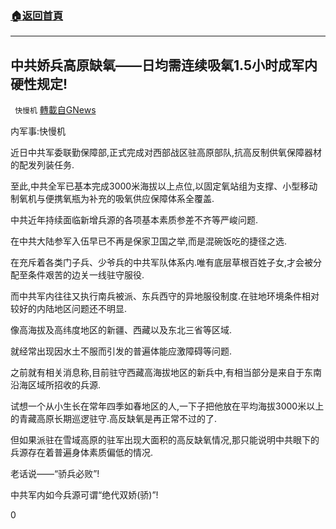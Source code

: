 ###  [:house:返回首頁](https://github.com/ourhimalayas/txt)
---

## 中共娇兵高原缺氧——日均需连续吸氧1.5小时成军内硬性规定!
` 快慢机` [轉載自GNews](https://gnews.org/zh-hans/601002/)

内军事:快慢机

近日中共军委联勤保障部,正式完成对西部战区驻高原部队,抗高反制供氧保障器材的配发列装任务.

至此,中共全军已基本完成3000米海拔以上点位,以固定氧站组为支撑、小型移动制氧机与便携氧瓶为补充的吸氧供应保障体系全覆盖.

中共近年持续面临新增兵源的各项基本素质参差不齐等严峻问题.

在中共大陆参军入伍早已不再是保家卫国之举,而是混碗饭吃的捷径之选.

在充斥着各类门子兵、少爷兵的中共军队体系内.唯有底层草根百姓子女,才会被分配至条件艰苦的边关一线驻守服役.

而中共军内往往又执行南兵被派、东兵西守的异地服役制度.在驻地环境条件相对较好的内陆地区问题还不明显.

像高海拔及高纬度地区的新疆、西藏以及东北三省等区域.

就经常出现因水土不服而引发的普遍体能应激障碍等问题.

之前就有相关消息称,目前驻守西藏高海拔地区的新兵中,有相当部分是来自于东南沿海区域所招收的兵源.

试想一个从小生长在常年四季如春地区的人,一下子把他放在平均海拔3000米以上的青藏高原长期巡逻驻守.高反缺氧是再正常不过的了.

但如果派驻在雪域高原的驻军出现大面积的高反缺氧情况,那只能说明中共眼下的兵源存在着普遍身体素质偏低的情况.

老话说——“骄兵必败”!

中共军内如今兵源可谓“绝代双娇(骄)”!

0
